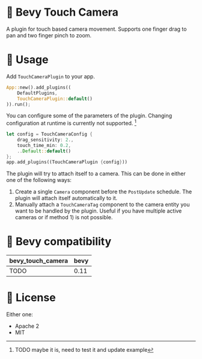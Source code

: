 # 🎥 Bevy Touch Camera
A plugin for touch based camera movement. Supports one finger drag to pan and two finger pinch to zoom.

# 📄 Usage
Add `TouchCameraPlugin` to your app.
```rust
App::new().add_plugins((
    DefaultPlugins,
    TouchCameraPlugin::default()
)).run();
```

You can configure some of the parameters of the plugin. Changing configuration at runtime is currently not supported. [^1]
```rust
let config = TouchCameraConfig {
    drag_sensitivity: 2.,
    touch_time_min: 0.2,
    ..Default::default()
};
app.add_plugins((TouchCameraPlugin {config}))
```

The plugin will try to attach itself to a camera. This can be done in either one of the following ways:
1) Create a single `Camera` component before the `PostUpdate` schedule. The plugin will attach itself automatically to it.
2) Manually attach a `TouchCameraTag` component to the camera entity you want to be handled by the plugin. Useful if you have multiple active cameras or if method 1) is not possible.

# 🔗 Bevy compatibility
| bevy_touch_camera | bevy |
|-------------------|------|
| TODO              | 0.11 |

# 🪪 License
Either one:
- Apache 2
- MIT


[^1]: TODO maybe it is, need to test it and update example